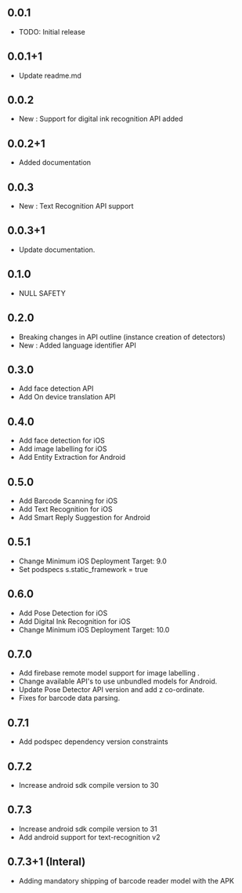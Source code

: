## 0.0.1

* TODO: Initial release

## 0.0.1+1

* Update readme.md

## 0.0.2

* New : Support for digital ink recognition API added

## 0.0.2+1

* Added documentation

## 0.0.3

* New : Text Recognition API support

## 0.0.3+1

* Update documentation.

## 0.1.0

* NULL SAFETY

## 0.2.0

* Breaking changes in API outline (instance creation of detectors)
* New : Added language identifier API

## 0.3.0

* Add face detection API
* Add On device translation API

## 0.4.0

* Add face detection for iOS
* Add image labelling for iOS
* Add Entity Extraction for Android

## 0.5.0

* Add Barcode Scanning for iOS
* Add Text Recognition for iOS
* Add Smart Reply Suggestion for Android

## 0.5.1

* Change Minimum iOS Deployment Target: 9.0
* Set podspecs s.static_framework = true

## 0.6.0

* Add Pose Detection for iOS
* Add Digital Ink Recognition for iOS
* Change Minimum iOS Deployment Target: 10.0

## 0.7.0

* Add firebase remote model support for image labelling .
* Change available API's to use unbundled models for Android.
* Update Pose Detector API version and add z co-ordinate.
* Fixes for barcode data parsing.

## 0.7.1

* Add podspec dependency version constraints

## 0.7.2
* Increase android sdk compile version to 30 

## 0.7.3
* Increase android sdk compile version to 31
* Add android support for text-recognition v2

## 0.7.3+1 (Interal)
* Adding mandatory shipping of barcode reader model with the APK